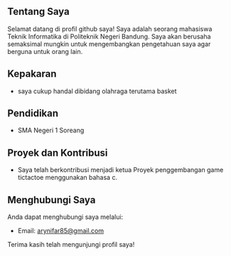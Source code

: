 ## Tentang Saya
Selamat datang di profil github saya! Saya adalah seorang mahasiswa Teknik Informatika di Politeknik Negeri Bandung. Saya akan berusaha semaksimal mungkin untuk mengembangkan pengetahuan saya agar berguna untuk orang lain.

## Kepakaran
- saya cukup handal dibidang olahraga terutama basket

## Pendidikan
- SMA Negeri 1 Soreang

## Proyek dan Kontribusi
- Saya telah berkontribusi menjadi ketua Proyek penggembangan game tictactoe menggunakan bahasa c.

## Menghubungi Saya
Anda dapat menghubungi saya melalui:
- Email: arynifar85@gmail.com

Terima kasih telah mengunjungi profil saya!

<!--
**FaridaAryani/FaridaAryani** is a ✨ _special_ ✨ repository because its `README.md` (this file) appears on your GitHub profile.

Here are some ideas to get you started:

- 🔭 I’m currently working on ...
- 🌱 I’m currently learning ...
- 👯 I’m looking to collaborate on ...
- 🤔 I’m looking for help with ...
- 💬 Ask me about ...
- 📫 How to reach me: ...
- 😄 Pronouns: ...
- ⚡ Fun fact: ...
-->
